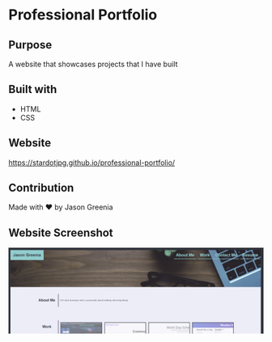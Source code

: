 # Professional Portfolio

## Purpose
A website that showcases projects that I have built

## Built with
* HTML
* CSS

## Website
https://stardotjpg.github.io/professional-portfolio/

## Contribution
Made with ❤️ by Jason Greenia

## Website Screenshot
![Website Screenshot](/assets/img/screenshot.png?raw=true)
